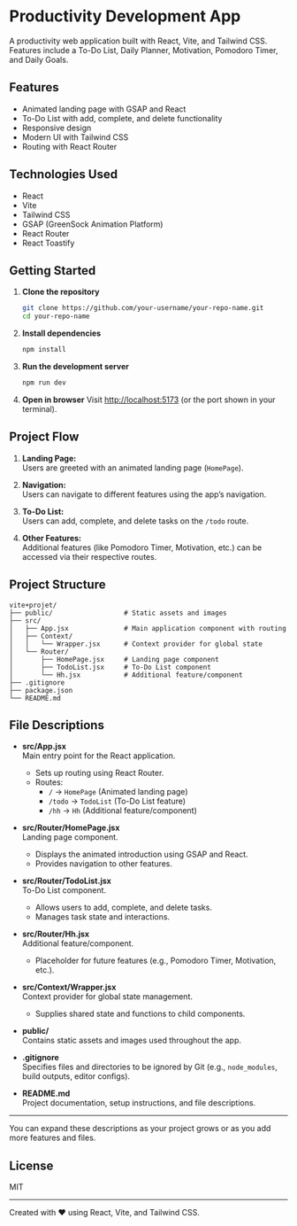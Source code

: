 # Productivity Development App

A productivity web application built with React, Vite, and Tailwind CSS. Features include a To-Do List, Daily Planner, Motivation, Pomodoro Timer, and Daily Goals.

## Features

- Animated landing page with GSAP and React
- To-Do List with add, complete, and delete functionality
- Responsive design
- Modern UI with Tailwind CSS
- Routing with React Router

## Technologies Used

- React
- Vite
- Tailwind CSS
- GSAP (GreenSock Animation Platform)
- React Router
- React Toastify

## Getting Started

1. **Clone the repository**
   ```bash
   git clone https://github.com/your-username/your-repo-name.git
   cd your-repo-name
   ```

2. **Install dependencies**
   ```bash
   npm install
   ```

3. **Run the development server**
   ```bash
   npm run dev
   ```

4. **Open in browser**
   Visit [http://localhost:5173](http://localhost:5173) (or the port shown in your terminal).

## Project Flow

1. **Landing Page:**  
   Users are greeted with an animated landing page (`HomePage`).

2. **Navigation:**  
   Users can navigate to different features using the app’s navigation.

3. **To-Do List:**  
   Users can add, complete, and delete tasks on the `/todo` route.

4. **Other Features:**  
   Additional features (like Pomodoro Timer, Motivation, etc.) can be accessed via their respective routes.

## Project Structure

```
vite+projet/
├── public/                  # Static assets and images
├── src/
│   ├── App.jsx              # Main application component with routing
│   ├── Context/
│   │   └── Wrapper.jsx      # Context provider for global state
│   └── Router/
│       ├── HomePage.jsx     # Landing page component
│       ├── TodoList.jsx     # To-Do List component
│       └── Hh.jsx           # Additional feature/component
├── .gitignore
├── package.json
└── README.md
```

## File Descriptions

- **src/App.jsx**  
  Main entry point for the React application.  
  - Sets up routing using React Router.
  - Routes:
    - `/` → `HomePage` (Animated landing page)
    - `/todo` → `TodoList` (To-Do List feature)
    - `/hh` → `Hh` (Additional feature/component)

- **src/Router/HomePage.jsx**  
  Landing page component.  
  - Displays the animated introduction using GSAP and React.
  - Provides navigation to other features.

- **src/Router/TodoList.jsx**  
  To-Do List component.  
  - Allows users to add, complete, and delete tasks.
  - Manages task state and interactions.

- **src/Router/Hh.jsx**  
  Additional feature/component.  
  - Placeholder for future features (e.g., Pomodoro Timer, Motivation, etc.).

- **src/Context/Wrapper.jsx**  
  Context provider for global state management.  
  - Supplies shared state and functions to child components.

- **public/**  
  Contains static assets and images used throughout the app.

- **.gitignore**  
  Specifies files and directories to be ignored by Git (e.g., `node_modules`, build outputs, editor configs).

- **README.md**  
  Project documentation, setup instructions, and file descriptions.

---

You can expand these descriptions as your project grows or as you add more features and files.

## License

MIT

---

Created with ❤️ using React, Vite, and Tailwind CSS.
